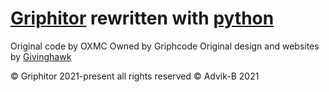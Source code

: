 # [Griphitor](https://griphitor.xyz/) rewritten with [python](https://python.org/about)

Original code by OXMC
Owned by Griphcode
Original design and websites by [Givinghawk](https://givinghawk.xyz/)

© Griphitor 2021-present all rights reserved
© Advik-B 2021
